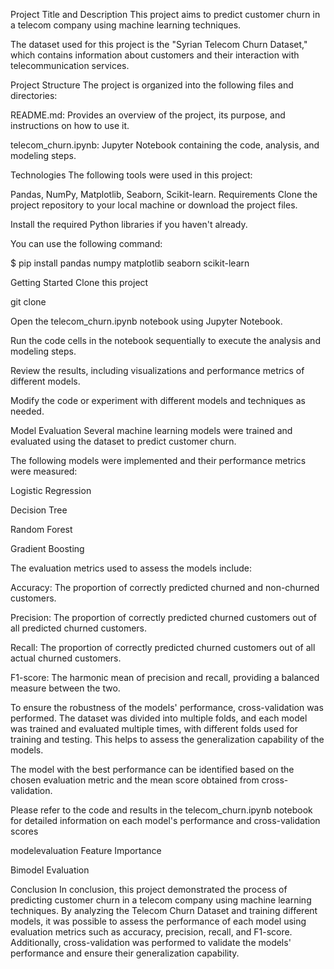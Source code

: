 Project Title and Description
This project aims to predict customer churn in a telecom company using machine learning techniques.

The dataset used for this project is the "Syrian Telecom Churn Dataset," which contains information about customers and their interaction with telecommunication services.

Project Structure
The project is organized into the following files and directories:

README.md: Provides an overview of the project, its purpose, and instructions on how to use it.

telecom_churn.ipynb: Jupyter Notebook containing the code, analysis, and modeling steps.

 Technologies
The following tools were used in this project:

Pandas, NumPy, Matplotlib, Seaborn, Scikit-learn.
 Requirements
Clone the project repository to your local machine or download the project files.

Install the required Python libraries if you haven't already.

You can use the following command:

$ pip install pandas numpy matplotlib seaborn scikit-learn

  Getting Started
Clone this project

git clone

Open the telecom_churn.ipynb notebook using Jupyter Notebook.

Run the code cells in the notebook sequentially to execute the analysis and modeling steps.

Review the results, including visualizations and performance metrics of different models.

Modify the code or experiment with different models and techniques as needed.

Model Evaluation
Several machine learning models were trained and evaluated using the dataset to predict customer churn.

The following models were implemented and their performance metrics were measured:

Logistic Regression

Decision Tree

Random Forest

Gradient Boosting

The evaluation metrics used to assess the models include:

Accuracy: The proportion of correctly predicted churned and non-churned customers.

Precision: The proportion of correctly predicted churned customers out of all predicted churned customers.

Recall: The proportion of correctly predicted churned customers out of all actual churned customers.

F1-score: The harmonic mean of precision and recall, providing a balanced measure between the two.

To ensure the robustness of the models' performance, cross-validation was performed. The dataset was divided into multiple folds, and each model was trained and evaluated multiple times, with different folds used for training and testing. This helps to assess the generalization capability of the models.

The model with the best performance can be identified based on the chosen evaluation metric and the mean score obtained from cross-validation.

Please refer to the code and results in the telecom_churn.ipynb notebook for detailed information on each model's performance and cross-validation scores

modelevaluation Feature Importance

Bimodel Evaluation

Conclusion
In conclusion, this project demonstrated the process of predicting customer churn in a telecom company using machine learning techniques. By analyzing the Telecom Churn Dataset and training different models, it was possible to assess the performance of each model using evaluation metrics such as accuracy, precision, recall, and F1-score. Additionally, cross-validation was performed to validate the models' performance and ensure their generalization capability.

